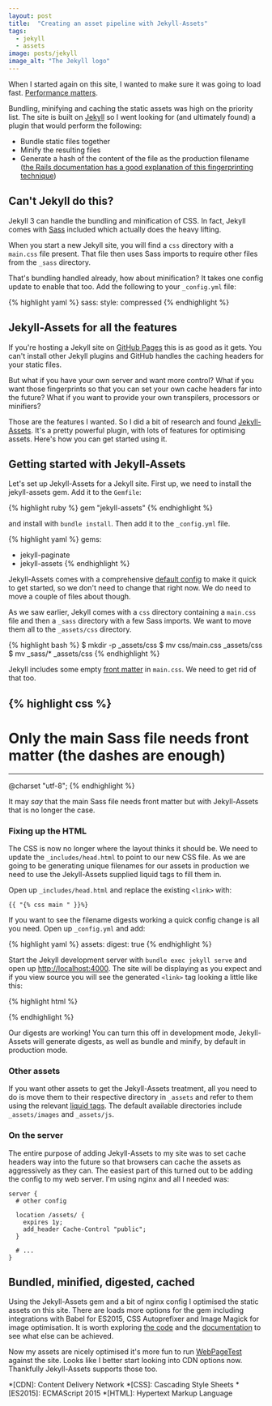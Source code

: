 ```yaml
---
layout: post
title:  "Creating an asset pipeline with Jekyll-Assets"
tags:
  - jekyll
  - assets
image: posts/jekyll
image_alt: "The Jekyll logo"
---
```


When I started again on this site, I wanted to make sure it was going to load fast. [Performance matters](https://twitter.com/search?q=%23perfmatters).

Bundling, minifying and caching the static assets was high on the priority list. The site is built on [Jekyll](http://jekyllrb.com/) so I went looking for (and ultimately found) a plugin that would perform the following:

* Bundle static files together
* Minify the resulting files
* Generate a hash of the content of the file as the production filename ([the Rails documentation has a good explanation of this fingerprinting technique](http://guides.rubyonrails.org/asset_pipeline.html#what-is-fingerprinting-and-why-should-i-care-questionmark))

## Can't Jekyll do this?

Jekyll 3 can handle the bundling and minification of CSS. In fact, Jekyll comes with [Sass](http://sass-lang.com/) included which actually does the heavy lifting.

When you start a new Jekyll site, you will find a `css` directory with a `main.css` file present. That file then uses Sass imports to require other files from the `_sass` directory.

That's bundling handled already, how about minification? It takes one config update to enable that too. Add the following to your `_config.yml` file:

{% highlight yaml %}
sass:
  style: compressed
{% endhighlight %}

## Jekyll-Assets for all the features

If you're hosting a Jekyll site on [GitHub Pages](https://pages.github.com/) this is as good as it gets. You can't install other Jekyll plugins and GitHub handles the caching headers for your static files.

But what if you have your own server and want more control? What if you want those fingerprints so that you can set your own cache headers far into the future? What if you want to provide your own transpilers, processors or minifiers?

Those are the features I wanted. So I did a bit of research and found [Jekyll-Assets](https://jekyll.github.io/jekyll-assets/). It's a pretty powerful plugin, with lots of features for optimising assets. Here's how you can get started using it.

## Getting started with Jekyll-Assets

Let's set up Jekyll-Assets for a Jekyll site. First up, we need to install the jekyll-assets gem. Add it to the `Gemfile`:

{% highlight ruby %}
gem "jekyll-assets"
{% endhighlight %}

and install with `bundle install`. Then add it to the `_config.yml` file.

{% highlight yaml %}
gems:
  - jekyll-paginate
  - jekyll-assets
{% endhighlight %}

Jekyll-Assets comes with a comprehensive [default config](https://github.com/jekyll/jekyll-assets/wiki/Configuration#development-defaults) to make it quick to get started, so we don't need to change that right now. We do need to move a couple of files about though.

As we saw earlier, Jekyll comes with a `css` directory containing a `main.css` file and then a `_sass` directory with a few Sass imports. We want to move them all to the `_assets/css` directory.

{% highlight bash %}
$ mkdir -p _assets/css
$ mv css/main.css _assets/css
$ mv _sass/* _assets/css
{% endhighlight %}

Jekyll includes some empty [front matter](https://jekyllrb.com/docs/frontmatter/) in `main.css`. We need to get rid of that too.

{% highlight css %}
---
# Only the main Sass file needs front matter (the dashes are enough)
---
@charset "utf-8";
{% endhighlight %}

It may _say_ that the main Sass file needs front matter but with Jekyll-Assets that is no longer the case.

### Fixing up the HTML

The CSS is now no longer where the layout thinks it should be. We need to update the `_includes/head.html` to point to our new CSS file. As we are going to be generating unique filenames for our assets in production we need to use the Jekyll-Assets supplied liquid tags to fill them in.

Open up `_includes/head.html` and replace the existing `<link>` with:

```
{{ "{% css main " }}%}
```

If you want to see the filename digests working a quick config change is all you need. Open up `_config.yml` and add:

{% highlight yaml %}
assets:
  digest: true
{% endhighlight %}

Start the Jekyll development server with `bundle exec jekyll serve` and open up [http://localhost:4000](http://localhost:4000). The site will be displaying as you expect and if you view source you will see the generated `<link>` tag looking a little like this:

{% highlight html %}
<link type="text/css" rel="stylesheet" href="/assets/main-daf4744048a36abfd0aae160e2f7c309c4ae468f16d65e77d89c70fc8d7ba6ec.css">
{% endhighlight %}

Our digests are working! You can turn this off in development mode, Jekyll-Assets will generate digests, as well as bundle and minify, by default in production mode.

### Other assets

If you want other assets to get the Jekyll-Assets treatment, all you need to do is move them to their respective directory in `_assets` and refer to them using the relevant [liquid tags](https://jekyll.github.io/jekyll-assets/#tags). The default available directories include `_assets/images` and `_assets/js`.

### On the server

The entire purpose of adding Jekyll-Assets to my site was to set cache headers way into the future so that browsers can cache the assets as aggressively as they can. The easiest part of this turned out to be adding the config to my web server. I'm using nginx and all I needed was:

```
server {
  # other config

  location /assets/ {
    expires 1y;
    add_header Cache-Control "public";
  }

  # ...
}
```

## Bundled, minified, digested, cached

Using the Jekyll-Assets gem and a bit of nginx config I optimised the static assets on this site. There are loads more options for the gem including integrations with Babel for ES2015, CSS Autoprefixer and Image Magick for image optimisation. It is worth exploring [the code](https://github.com/jekyll/jekyll-assets) and the [documentation](https://jekyll.github.io/jekyll-assets/) to see what else can be achieved.

Now my assets are nicely optimised it's more fun to run [WebPageTest](http://www.webpagetest.org/) against the site. Looks like I better start looking into CDN options now. Thankfully Jekyll-Assets supports those too.

*[CDN]: Content Delivery Network
*[CSS]: Cascading Style Sheets
*[ES2015]: ECMAScript 2015
*[HTML]: Hypertext Markup Language
